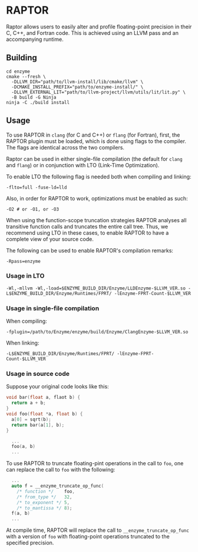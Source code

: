 # RAPTOR

Raptor allows users to easily alter and profile floating-point precision in their C, C++, and Fortran code.
This is achieved using an LLVM pass and an accompanying runtime.


## Building

``` shell
cd enzyme
cmake --fresh \
  -DLLVM_DIR="path/to/llvm-install/lib/cmake/llvm" \
  -DCMAKE_INSTALL_PREFIX="path/to/enzyme-install/" \
  -DLLVM_EXTERNAL_LIT="path/to/llvm-project/llvm/utils/lit/lit.py" \
  -B build -G Ninja
ninja -C ./build install
```


## Usage

To use RAPTOR in `clang` (for C and C++) or `flang` (for Fortran), first, the RAPTOR plugin must be loaded, which is done using flags to the compiler.
The flags are identical across the two compilers.

Raptor can be used in either single-file compilation (the default for `clang` and `flang`) or in conjunction with LTO (Link-Time Optimization).

To enable LTO the following flag is needed both when compiling and linking:
``` shell
-flto=full -fuse-ld=lld
```

Also, in order for RAPTOR to work, optimizations must be enabled as such:
``` shell
-O2 # or -O1, or -O3
```

When using the function-scope truncation strategies RAPTOR analyses all transitive function calls and truncates the entire call tree.
Thus, we recommend using LTO in these cases, to enable RAPTOR to have a complete view of your source code.

The following can be used to enable RAPTOR's compilation remarks:
``` shell
-Rpass=enzyme
```


### Usage in LTO

``` shell
-Wl,-mllvm -Wl,-load=$ENZYME_BUILD_DIR/Enzyme/LLDEnzyme-$LLVM_VER.so -L$ENZYME_BUILD_DIR/Enzyme/Runtimes/FPRT/ -lEnzyme-FPRT-Count-$LLVM_VER
```

### Usage in single-file compilation

When compiling:
``` shell
-fplugin=/path/to/Enzyme/enzyme/build/Enzyme/ClangEnzyme-$LLVM_VER.so
```

When linking:
``` shell
-L$ENZYME_BUILD_DIR/Enzyme/Runtimes/FPRT/ -lEnzyme-FPRT-Count-$LLVM_VER
```


### Usage in source code

Suppose your original code looks like this:
``` c++
void bar(float a, flaot b) {
  return a + b;
}
void foo(float *a, float b) {
  a[0] = sqrt(b);
  return bar(a[1], b);
}

  ...
  foo(a, b)
  ...
```

To use RAPTOR to truncate floating-pint operations in the call to `foo`, one can replace the call to `foo` with the following:
``` c++
  ...
  auto f = __enzyme_truncate_op_func(
    /* function */    foo,
    /* from_type */   32,
    /* to_exponent */ 5,
    /* to_mantissa */ 8);
  f(a, b)
  ...
```

At compile time, RAPTOR will replace the call to `__enzyme_truncate_op_func` with a version of `foo` with floating-point operations truncated to the specified precision.
